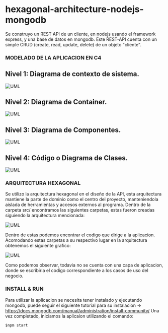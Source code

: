 # hexagonal-architecture-nodejs-mongodb

Se construyo un REST API de un cliente, en nodejs usando el framework express, y una base de datos en mongodb.
Este REST-API cuenta con un simple CRUD (create, read, update, delete) de un objeto "cliente".

### MODELADO DE LA APLICACION EN C4

## Nivel 1: Diagrama de contexto de sistema.
![UML](https://github.com/jacovzap/hexagonal-architecture-nodejs-mongodb/blob/main/images/C1.png)

## Nivel 2: Diagrama de Container.
![UML](https://github.com/jacovzap/hexagonal-architecture-nodejs-mongodb/blob/main/images/c2.png)

## Nivel 3: Diagrama de Componentes.
![UML](https://github.com/jacovzap/hexagonal-architecture-nodejs-mongodb/blob/main/images/c3.png)

## Nivel 4: Código o Diagrama de Clases.
![UML](https://github.com/jacovzap/hexagonal-architecture-nodejs-mongodb/blob/main/images/c4.png)


### ARQUITECTURA HEXAGONAL
Se utilizo la arquitectura hexagonal en el diseño de la API, esta arquitectura mantiene la parte de dominio como el centro del proyecto, manteniendola aislada de herramientas y accesos externos al programa.
Dentro de la carpeta src/ encontramos las siguientes carpetas, estas fueron creadas siguiendo la arquitectura mencionada:

![UML](https://github.com/jacovzap/hexagonal-architecture-nodejs-mongodb/blob/main/images/scrfiles.png)

Dentro de estas podemos encontrar el codigo que dirige a la aplicacion.
Acomodando estas carpetas a su respectivo lugar en la arquitectura obtenemos el siguiente grafico:

![UML](https://github.com/jacovzap/hexagonal-architecture-nodejs-mongodb/blob/main/images/hexagonalescaled.png)

Como podemos observar, todavia no se cuenta con una capa de aplicacion, donde se escribiria el codigo correspondiente a los casos de uso del negocio.

### INSTALL & RUN
Para utilizar la aplicacion se necesita tener instalado y ejecutando mongodb, puede seguir el siguiente tutorial para su instalacion -> https://docs.mongodb.com/manual/administration/install-community/
Una vez completado, iniciamos la aplicaion utilizando el comando:
```
$npm start
```
